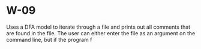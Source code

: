 W-09
====

Uses a DFA model to iterate through a file and prints out all comments that are found in the file. The user can either enter the file as an argument on the command line, but if the program f
